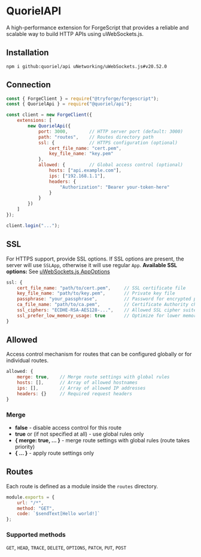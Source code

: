 # QuorielAPI
A high-performance extension for ForgeScript that provides a reliable and scalable way to build HTTP APIs using uWebSockets.js.

## Installation
```
npm i github:quoriel/api uNetworking/uWebSockets.js#v20.52.0
```

## Connection
```js
const { ForgeClient } = require("@tryforge/forgescript");
const { QuorielApi } = require("@quoriel/api");

const client = new ForgeClient({
    extensions: [
        new QuorielApi({
            port: 3000,        // HTTP server port (default: 3000)
            path: "routes",    // Routes directory path
            ssl: {             // HTTPS configuration (optional)
                cert_file_name: "cert.pem",
                key_file_name: "key.pem"
            },
            allowed: {         // Global access control (optional)
                hosts: ["api.example.com"],
                ips: ["192.168.1.1"],
                headers: {
                    "Authorization": "Bearer your-token-here"
                }
            }
        })
    ]
});

client.login("...");
```

## SSL
For HTTPS support, provide SSL options. If SSL options are present, the server will use `SSLApp`, otherwise it will use regular `App`.
**Available SSL options:** See [uWebSockets.js AppOptions](https://unetworking.github.io/uWebSockets.js/generated/interfaces/AppOptions.html)

```js
ssl: {
    cert_file_name: "path/to/cert.pem",     // SSL certificate file
    key_file_name: "path/to/key.pem",       // Private key file
    passphrase: "your_passphrase",          // Password for encrypted private key
    ca_file_name: "path/to/ca.pem",         // Certificate Authority chain file
    ssl_ciphers: "ECDHE-RSA-AES128-...",    // Allowed SSL cipher suites
    ssl_prefer_low_memory_usage: true       // Optimize for lower memory usage
}
```

## Allowed
Access control mechanism for routes that can be configured globally or for individual routes.

```js
allowed: {
    merge: true,    // Merge route settings with global rules
    hosts: [],      // Array of allowed hostnames
    ips: [],        // Array of allowed IP addresses
    headers: {}     // Required request headers
}
```

### Merge
- **false** - disable access control for this route
- **true** or (if not specified at all) - use global rules only
- **{ merge: true, ... }** - merge route settings with global rules (route takes priority)
- **{ ... }** - apply route settings only

## Routes
Each route is defined as a module inside the `routes` directory.

```js
module.exports = {
    url: "/*",
    method: "GET",
    code: `$sendText[Hello world!]`
};
```

### Supported methods

`GET`, `HEAD`, `TRACE`, `DELETE`, `OPTIONS`, `PATCH`, `PUT`, `POST`
